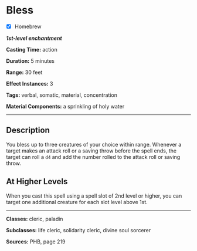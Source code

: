 # Bless

- [x] Homebrew

***1st-level enchantment***

**Casting Time:** action

**Duration:** 5 minutes

**Range:** 30 feet

**Effect Instances:** 3

**Tags:** verbal, somatic, material, concentration

**Material Components:** a sprinkling of holy water

---

## Description
You bless up to three creatures of your choice within range. Whenever a target makes an attack roll or a saving throw before the spell ends, the target can roll a `d4` and add the number rolled to the attack roll or saving throw.

## At Higher Levels
When you cast this spell using a spell slot of 2nd level or higher, you can target one additional creature for each slot level above 1st.

---

**Classes:** cleric, paladin

**Subclasses:** life cleric, solidarity cleric, divine soul sorcerer

**Sources:** PHB, page 219
